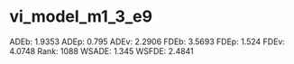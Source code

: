 # vi_model_m1_3_e9

ADEb: 1.9353
ADEp: 0.795
ADEv: 2.2906
FDEb: 3.5693
FDEp: 1.524
FDEv: 4.0748
Rank: 1088
WSADE: 1.345
WSFDE: 2.4841